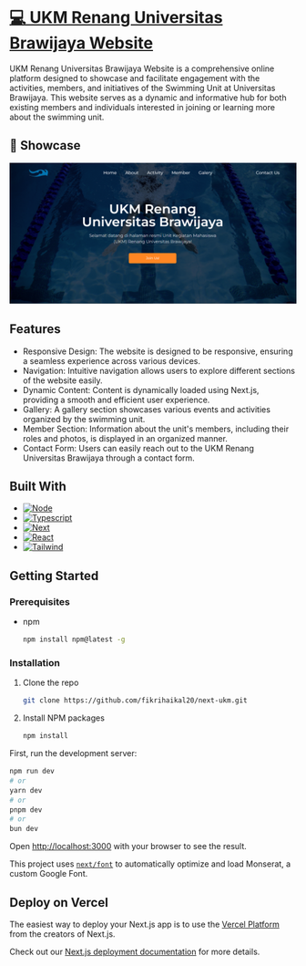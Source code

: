 # [💻 UKM Renang Universitas Brawijaya Website](https://next-ukm.vercel.app/)

UKM Renang Universitas Brawijaya Website is a comprehensive online platform designed to showcase and facilitate engagement with the activities, members, and initiatives of the Swimming Unit at Universitas Brawijaya. This website serves as a dynamic and informative hub for both existing members and individuals interested in joining or learning more about the swimming unit.

## 📸 Showcase
<p align="center">
<img src="./public/demo.PNG" width="600"><br>
</p>

## Features
* Responsive Design: The website is designed to be responsive, ensuring a seamless experience across various devices.
* Navigation: Intuitive navigation allows users to explore different sections of the website easily.
* Dynamic Content: Content is dynamically loaded using Next.js, providing a smooth and efficient user experience.
* Gallery: A gallery section showcases various events and activities organized by the swimming unit.
* Member Section: Information about the unit's members, including their roles and photos, is displayed in an organized manner.
* Contact Form: Users can easily reach out to the UKM Renang Universitas Brawijaya through a contact form.

## Built With
* [![Node][Node.js]][Node-url]
* [![Typescript][Typescript]][Typescript-url]
* [![Next][Next.js]][Next-url]
* [![React][React.js]][React-url]
* [![Tailwind][Tailwind-css]][Tailwind-url]

## Getting Started

### Prerequisites

* npm
  ```sh
  npm install npm@latest -g
  ```

### Installation

1. Clone the repo
   ```sh
   git clone https://github.com/fikrihaikal20/next-ukm.git
   ```
2. Install NPM packages
   ```sh
   npm install
   ```

First, run the development server:

```bash
npm run dev
# or
yarn dev
# or
pnpm dev
# or
bun dev
```

Open [http://localhost:3000](http://localhost:3000) with your browser to see the result.

This project uses [`next/font`](https://nextjs.org/docs/basic-features/font-optimization) to automatically optimize and load Monserat, a custom Google Font.

## Deploy on Vercel

The easiest way to deploy your Next.js app is to use the [Vercel Platform](https://vercel.com/new?utm_medium=default-template&filter=next.js&utm_source=create-next-app&utm_campaign=create-next-app-readme) from the creators of Next.js.

Check out our [Next.js deployment documentation](https://nextjs.org/docs/deployment) for more details.

<!-- MARKDOWN LINKS & IMAGES -->
<!-- https://www.markdownguide.org/basic-syntax/#reference-style-links -->
[Node.js]: https://img.shields.io/badge/Node%20Js-20232A?style=for-the-badge&logo=nodedotjs
[Node-url]: https://nodejs.org/en
[Typescript]: https://img.shields.io/badge/Typescript-20232A?style=for-the-badge&logo=typescript
[Typescript-url]: https://www.typescriptlang.org/
[Next.js]: https://img.shields.io/badge/next.js-20232A?style=for-the-badge&logo=nextdotjs&logoColor=white
[Next-url]: https://nextjs.org/
[React.js]: https://img.shields.io/badge/React-20232A?style=for-the-badge&logo=react&logoColor=61DAFB
[React-url]: https://reactjs.org/
[Tailwind-css]: https://img.shields.io/badge/Tailwind-20232A?style=for-the-badge&logo=tailwindcss&logoColor=61DAFB
[Tailwind-url]: https://tailwindcss.com/

